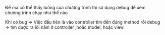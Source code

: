 ﻿Để mà có thể thấy luồng của chương trình thì sử dụng debug để xem chương trình chạy như thế nào

Khi có bug => Việc đầu tiên là vào controller tìm đến đúng method rồi debug => tìm được ra lỗi nằm ở controller ,hoặc model, hoặc view